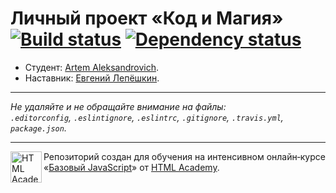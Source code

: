 # Личный проект «Код и Магия» [![Build status][travis-image]][travis-url] [![Dependency status][dependency-image]][dependency-url]

* Студент: [Artem Aleksandrovich](https://up.htmlacademy.ru/javascript/4/user/134224).
* Наставник: [Евгений Лепёшкин](https://htmlacademy.ru/profile/id144641).

---

_Не удаляйте и не обращайте внимание на файлы:_<br>
_`.editorconfig`, `.eslintignore`, `.eslintrc`, `.gitignore`, `.travis.yml`, `package.json`._

---

<a href="https://htmlacademy.ru/intensive/javascript"><img align="left" width="50" height="50" title="HTML Academy" src="https://up.htmlacademy.ru/static/img/intensive/javascript/logo-for-github.svg"></a>

Репозиторий создан для обучения на интенсивном онлайн‑курсе «[Базовый JavaScript](https://htmlacademy.ru/intensive/javascript)» от [HTML Academy](https://htmlacademy.ru).

[travis-image]: https://travis-ci.org/htmlacademy-javascript/134224-code-and-magick.svg?branch=master
[travis-url]: https://travis-ci.org/htmlacademy-javascript/134224-code-and-magick
[dependency-image]: https://david-dm.org/htmlacademy-javascript/134224-code-and-magick.svg?style=flat-square
[dependency-url]: https://david-dm.org/htmlacademy-javascript/134224-code-and-magick
